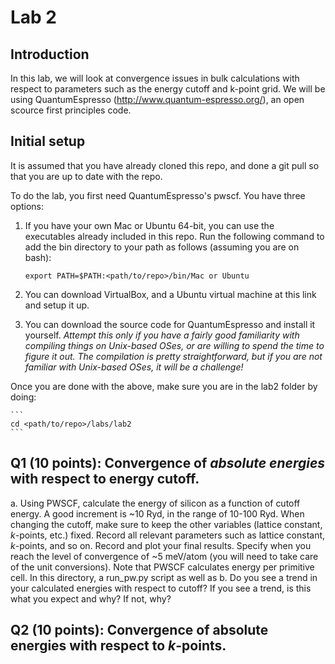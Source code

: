 # Lab 2

## Introduction

In this lab, we will look at convergence issues in bulk calculations
with respect to parameters such as the energy cutoff and k-point grid. We will be using QuantumEspresso (http://www.quantum-espresso.org/), an open scource first principles code.

## Initial setup

It is assumed that you have already cloned this repo, and done a git pull so that you are up to date with the repo.

To do the lab, you first need QuantumEspresso's pwscf. You have three options:

1. If you have your own Mac or Ubuntu 64-bit, you can use the
   executables already included in this repo. Run the following command to add the bin directory to your path as follows (assuming you are on bash):

    ```
    export PATH=$PATH:<path/to/repo>/bin/Mac or Ubuntu
    ```

2. You can download VirtualBox, and a Ubuntu virtual machine at this link and
   setup it up.
3. You can download the source code for QuantumEspresso and install it 
   yourself. *Attempt this only if you have a fairly good familiarity with compiling things on Unix-based OSes, or are willing to spend the time to figure it out. The compilation is pretty straightforward, but if you are not familiar with Unix-based OSes, it will be a challenge!*

Once you are done with the above, make sure you are in the lab2 folder by doing:

    ```
    cd <path/to/repo>/labs/lab2
    ```

## Q1 (10 points): Convergence of *absolute energies* with respect to energy cutoff.

a. Using PWSCF, calculate the energy of silicon as a function of cutoff
   energy. A good increment is ~10 Ryd, in the range of 10-100 Ryd. When changing the cutoff, make sure to keep the other variables (lattice constant, *k*-points, etc.) fixed. Record all relevant parameters such as lattice constant, *k*-points, and so on. Record and plot your final results. Specify when you reach the level of convergence of ~5 meV/atom (you will need to take care of the unit conversions). Note that PWSCF calculates energy per primitive cell. In this directory, a run_pw.py script as well as 
b. Do you see a trend in your calculated energies with respect to cutoff? 
   If you see a trend, is this what you expect and why? If not, why?

## Q2 (10 points): Convergence of absolute energies with respect to *k*-points.

